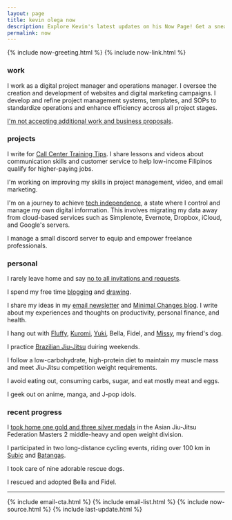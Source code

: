 ```yaml
---
layout: page
title: kevin olega now
description: Explore Kevin's latest updates on his Now Page! Get a sneak peek into his ongoing projects, activities, and what he's up to.
permalink: now
---
```

{% include now-greeting.html %}
{% include now-link.html %}
<h3>work</h3>
<p>I work as a digital project manager and operations manager. I oversee the creation and development of websites and digital marketing campaigns. I develop and refine project management systems, templates, and SOPs to standardize operations and enhance efficiency accross all project stages.</p>
<p><a href="https://olega.org/n/">I'm not accepting additional work and business proposals</a>.</p>

<h3>projects</h3>
<p>I write for <a href="https://callcentertrainingtips.com">Call Center Training Tips</a>. I share lessons and videos about communication skills and customer service to help low-income Filipinos qualify for higher-paying jobs.</p>
<p>I'm working on improving my skills in project management, video, and email marketing.</p>
<p>I'm on a journey to achieve <a href="https://sive.rs/ti">tech independence</a>, a state where I control and manage my own digital information. This involves migrating my data away from cloud-based services such as Simplenote, Evernote, Dropbox, iCloud, and Google's servers.</p>
<p>I manage a small discord server to equip and empower freelance professionals.</p>
<h3>personal</h3>
<p>I rarely leave home and say <a href="https://olega.org/n">no to all invitations and requests</a>.</p>
<p>I spend my free time <a href="http://minimalchanges.com">blogging</a> and <a href="https://photos.app.goo.gl/ikZWBgSuOOxXMjaD3">drawing</a>.</p>
<p>I share my ideas in my <a href="https://sendfox.com/kevinolega">email newsletter</a> and <a href="https://minimalchanges.com">Minimal Changes blog</a>. I write about my experiences and thoughts on productivity, personal finance, and health.</p>
<p>I hang out with <a href="https://www.instagram.com/p/BqF7xlBlPSm/">Fluffy</a>,
<a href="https://www.instagram.com/p/B4gpVKEn4ZS/">Kuromi</a>, <a href="https://www.instagram.com/p/CXO3HjyBQAz/"> Yuki</a>, Bella, Fidel, and <a href="https://www.instagram.com/p/CNIfQyrH9lS/">Missy</a>, my friend's dog.</p>
<p>I practice <a href="https://olega.org/jj">Brazilian Jiu-Jitsu</a> duiring weekends.</p> 
<p>I follow a low-carbohydrate, high-protein diet to maintain my muscle mass and meet Jiu-Jitsu competition weight requirements.</p>
<p>I avoid eating out, consuming carbs, sugar, and eat mostly meat and eggs.</p>
<p>I geek out on anime, manga, and J-pop idols.</p>
<h3>recent progress</h3>
<p>I <a href="https://www.instagram.com/p/Cqj-VEzpwN4/?utm_source=ig_web_copy_link">took home one gold and three silver medals</a> in the Asian Jiu-Jitsu Federation Masters 2 middle-heavy and open weight division.</p>
<p>I participated in two long-distance cycling events, riding over 100 km in <a href="https://www.instagram.com/p/ClySU4VJMqb/">Subic</a> and <a href="https://www.instagram.com/p/CoXyuP_B1YW/">Batangas</a>.</p>
<p>I took care of nine adorable rescue dogs.</p>
<p>I rescued and adopted Bella and Fidel.</p>
<hr>
{% include email-cta.html %}
{% include email-list.html %}
{% include now-source.html %}
{% include last-update.html %}
